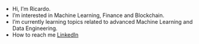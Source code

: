 - Hi, I’m Ricardo.
- I’m interested in Machine Learning, Finance and Blockchain.
- I’m currently learning topics related to advanced Machine Learning and Data Engineering.
- How to reach me [LinkedIn](https://www.linkedin.com/in/ricardoperezcastillo/)

<!---
criperc/criperc is a ✨ special ✨ repository because its `README.md` (this file) appears on your GitHub profile.
You can click the Preview link to take a look at your changes.
--->
